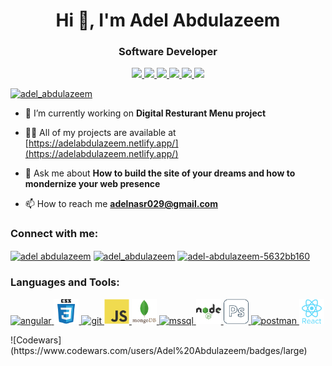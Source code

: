 <h1 align="center">Hi 👋, I'm Adel Abdulazeem</h1>
<h3 align="center">Software Developer</h3>

<p align="center">
  <a href="https://adelabdulazeem.netlify.app" target="_blank">
    <img src="https://img.shields.io/static/v1?label=|&message=WEBSITE&color=23555f&style=plastic&logo=react&logo-color=white"/>
  </a>
  <a href="https://www.linkedin.com/in/adel-abdulazeem/" target="_blank">
    <img src="https://img.shields.io/static/v1?label=|&message=LINKED-IN&color=cdf998&style=plastic&logo=linkedin&logo-color=white"/>
  </a>
  <a href="https://twitter.com/Adel_abdulazeem" target="_blank">
    <img src="https://img.shields.io/static/v1?label=|&message=TWITTER&color=23555f&style=plastic&logo=twitter&logo-color=white"/>
  </a>
  <a href="https://wellfound.com/u/adel-abdulazeem" target="_blank">
      <img src="https://img.shields.io/static/v1?label=|&message=ANGEL-LIST&color=cdf998&style=plastic&logo=angellist&logo-color=white"/>
  </a>
  <a href="https://adelabdulazeem.netlify.app/images/Adel_Abdulazeem_-_Software_Developer.pdf" target="_blank">
      <img src="https://img.shields.io/static/v1?label=|&message=RESUME&color=23555f&style=plastic&logo=react&logo-color=white"/>
  </a>
   </a>
  <a href="https://adelabdulazeem.netlify.app/images/mvc_lecture.pdf" target="_blank">
      <img src="https://img.shields.io/static/v1?label=|&message=MVC Lecture&color=23555f&style=plastic&logo=react&logo-color=white"/>
  </a>
</p>

<p align="left"> <a href="https://twitter.com/adel_abdulazeem" target="blank"><img src="https://img.shields.io/twitter/follow/adel_abdulazeem?logo=twitter&style=for-the-badge" alt="adel_abdulazeem" /></a> </p>

- 🔭 I’m currently working on **Digital Resturant Menu project**

- 👨‍💻 All of my projects are available at [https://adelabdulazeem.netlify.app/](https://adelabdulazeem.netlify.app/)

- 💬 Ask me about **How to build the site of your dreams and how to mondernize your web presence**

- 📫 How to reach me **adelnasr029@gmail.com**

<h3 align="left">Connect with me:</h3>
<p align="left">
<a href="https://codepen.io/adel abdulazeem" target="blank"><img align="center" src="https://raw.githubusercontent.com/rahuldkjain/github-profile-readme-generator/master/src/images/icons/Social/codepen.svg" alt="adel abdulazeem" height="30" width="40" /></a>
<a href="https://twitter.com/adel_abdulazeem" target="blank"><img align="center" src="https://raw.githubusercontent.com/rahuldkjain/github-profile-readme-generator/master/src/images/icons/Social/twitter.svg" alt="adel_abdulazeem" height="30" width="40" /></a>
<a href="https://linkedin.com/in/adel-abdulazeem-5632bb160" target="blank"><img align="center" src="https://raw.githubusercontent.com/rahuldkjain/github-profile-readme-generator/master/src/images/icons/Social/linked-in-alt.svg" alt="adel-abdulazeem-5632bb160" height="30" width="40" /></a>
</p>

<h3 align="left">Languages and Tools:</h3>
<p align="left"> <a href="https://angular.io" target="_blank" rel="noreferrer"> <img src="https://angular.io/assets/images/logos/angular/angular.svg" alt="angular" width="40" height="40"/> </a> <a href="https://www.w3schools.com/css/" target="_blank" rel="noreferrer"> <img src="https://raw.githubusercontent.com/devicons/devicon/master/icons/css3/css3-original-wordmark.svg" alt="css3" width="40" height="40"/> </a> <a href="https://git-scm.com/" target="_blank" rel="noreferrer"> <img src="https://www.vectorlogo.zone/logos/git-scm/git-scm-icon.svg" alt="git" width="40" height="40"/> </a> <a href="https://developer.mozilla.org/en-US/docs/Web/JavaScript" target="_blank" rel="noreferrer"> <img src="https://raw.githubusercontent.com/devicons/devicon/master/icons/javascript/javascript-original.svg" alt="javascript" width="40" height="40"/> </a> <a href="https://www.mongodb.com/" target="_blank" rel="noreferrer"> <img src="https://raw.githubusercontent.com/devicons/devicon/master/icons/mongodb/mongodb-original-wordmark.svg" alt="mongodb" width="40" height="40"/> </a> <a href="https://www.microsoft.com/en-us/sql-server" target="_blank" rel="noreferrer"> <img src="https://www.svgrepo.com/show/303229/microsoft-sql-server-logo.svg" alt="mssql" width="40" height="40"/> </a> <a href="https://nodejs.org" target="_blank" rel="noreferrer"> <img src="https://raw.githubusercontent.com/devicons/devicon/master/icons/nodejs/nodejs-original-wordmark.svg" alt="nodejs" width="40" height="40"/> </a> <a href="https://www.photoshop.com/en" target="_blank" rel="noreferrer"> <img src="https://raw.githubusercontent.com/devicons/devicon/master/icons/photoshop/photoshop-line.svg" alt="photoshop" width="40" height="40"/> </a> <a href="https://postman.com" target="_blank" rel="noreferrer"> <img src="https://www.vectorlogo.zone/logos/getpostman/getpostman-icon.svg" alt="postman" width="40" height="40"/> </a> <a href="https://reactjs.org/" target="_blank" rel="noreferrer"> <img src="https://raw.githubusercontent.com/devicons/devicon/master/icons/react/react-original-wordmark.svg" alt="react" width="40" height="40"/> </a> </p>
![Codewars](https://www.codewars.com/users/Adel%20Abdulazeem/badges/large)

